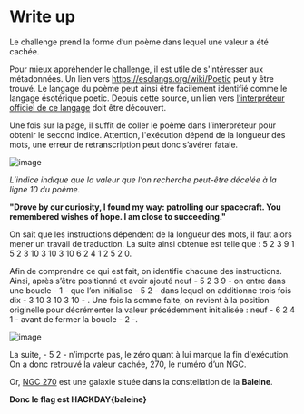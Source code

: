 # Write up

Le challenge prend la forme d’un poème dans lequel une valeur a été cachée. 

Pour mieux appréhender le challenge, il est utile de s'intéresser aux métadonnées. Un lien vers https://esolangs.org/wiki/Poetic peut y être trouvé. Le langage du poème peut ainsi être facilement identifié comme le langage ésotérique poetic. Depuis cette source, un lien vers [l’interpréteur officiel de ce langage](https://web.archive.org/web/20210506123139/https://mcaweb.matc.edu/winslojr/vicom128/final/tio/index.html) doit être découvert.

Une fois sur la page, il suffit de coller le poème dans l’interpréteur pour obtenir le second indice. Attention, l'exécution dépend de la longueur des mots, une erreur de retranscription peut donc s’avérer fatale.

![image](https://user-images.githubusercontent.com/94687077/227499678-4437ab7d-5638-4715-b15f-afa377df62b5.png)

*L’indice indique que la valeur que l’on recherche peut-être décelée à la ligne 10 du poème.*

**"Drove by our curiosity, I found my way: patrolling our spacecraft. You remembered wishes of hope. I am close to succeeding."**

On sait que les instructions dépendent de la longueur des mots, il faut alors mener un travail de traduction.
La suite ainsi obtenue est telle que : 5 2 3 9 1 5 2 3 10 3 10 3 10 6 2 4 1 2 5 2 0.

Afin de comprendre ce qui est fait, on identifie chacune des instructions. Ainsi, après s’être positionné et avoir ajouté neuf - 5 2 3 9 - on entre dans une boucle - 1 -  que l’on initialise - 5 2 - dans lequel on additionne trois fois dix - 3 10 3 10 3 10 - . Une fois la somme faite, on revient à la position originelle pour décrémenter la valeur précédemment initialisée : neuf - 6 2 4 1 - avant de fermer la boucle - 2 -.

![image](https://user-images.githubusercontent.com/94687077/227500230-21d83f35-64b4-4cc5-9cc0-cc77926c90d8.png)

La suite, - 5 2 - n’importe pas, le zéro quant à lui marque la fin d'exécution. On a donc retrouvé la valeur cachée, 270, le numéro d’un NGC.

Or, [NGC 270](https://fr.wikipedia.org/wiki/NGC_270) est une galaxie située dans la constellation de la **Baleine**. 

**Donc le flag est HACKDAY{baleine}**
